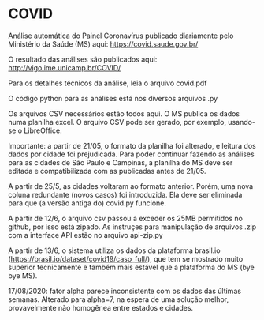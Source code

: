 # COVID

Análise automática do Painel Coronavírus publicado diariamente pelo Ministério da Saúde (MS) aqui: 
https://covid.saude.gov.br/

O resultado das análises são publicados aqui:
http://vigo.ime.unicamp.br/COVID/

Para os detalhes técnicos da análise, leia o arquivo covid.pdf

O código python para as análises está nos diversos arquivos .py

Os arquivos CSV necessários estão todos aqui. O MS publica os dados numa planilha excel. O arquivo CSV pode ser gerado, por exemplo, usando-se o LibreOffice. 

Importante: a partir de 21/05, o formato da planilha foi alterado, e leitura dos dados por cidade foi prejudicada. Para poder continuar fazendo as análises para as cidades de São Paulo e Campinas, a planilha do MS deve ser editada e compatibilizada com as publicadas antes de 21/05.

A partir de 25/5, as cidades voltaram ao formato anterior. Porém, uma nova coluna redundante (novos casos) foi introduzida. Ela deve ser eliminada para que (a versão antiga do) covid.py funcione. 

A partir de 12/6, o arquivo csv passou a exceder os 25MB permitidos no github, por isso está zipado. As instruçes para manipulação de arquivos .zip com a interface API estão no arquivo api-zip.py

A partir de 13/6, o sistema utiliza os dados da plataforma brasil.io (https://brasil.io/dataset/covid19/caso_full/), que tem se mostrado muito superior tecnicamente e também mais estável que a plataforma do MS (bye bye MS).

17/08/2020: fator alpha parece inconsistente com os dados das últimas semanas. Alterado para alpha=7, na espera de uma solução melhor, provavelmente não homogênea entre estados e cidades.


